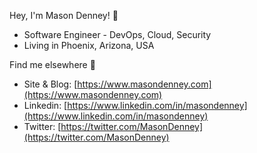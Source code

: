 Hey, I'm Mason Denney! 👋
- Software Engineer - DevOps, Cloud, Security
- Living in Phoenix, Arizona, USA

Find me elsewhere 👀
- Site & Blog: [https://www.masondenney.com](https://www.masondenney.com)
- Linkedin: [https://www.linkedin.com/in/masondenney](https://www.linkedin.com/in/masondenney)
- Twitter: [https://twitter.com/MasonDenney](https://twitter.com/MasonDenney)
